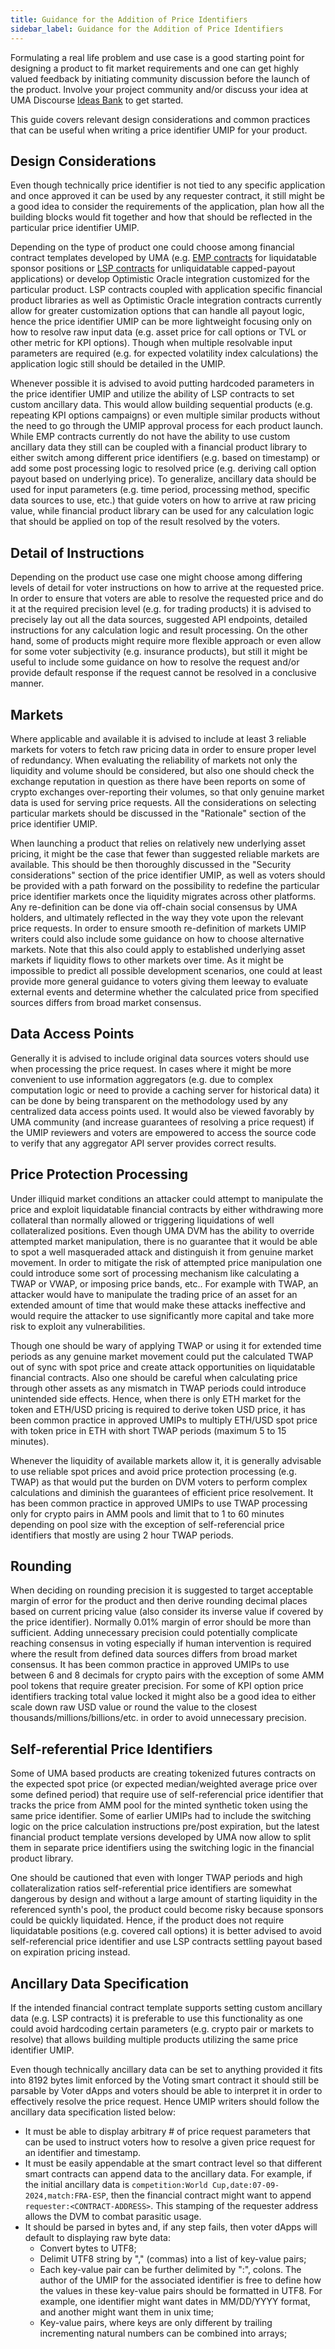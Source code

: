 ```yaml
---
title: Guidance for the Addition of Price Identifiers
sidebar_label: Guidance for the Addition of Price Identifiers
---
```


Formulating a real life problem and use case is a good starting point for designing a product to fit market requirements and one can get highly valued feedback by initiating community discussion before the launch of the product. Involve your project community and/or discuss your idea at UMA Discourse [Ideas Bank](https://discourse.umaproject.org/c/ideas-bank/23) to get started.

This guide covers relevant design considerations and common practices that can be useful when writing a price identifier UMIP for your product.

## Design Considerations

Even though technically price identifier is not tied to any specific application and once approved it can be used by any requester contract, it still might be a good idea to consider the requirements of the application, plan how all the building blocks would fit together and how that should be reflected in the particular price identifier UMIP.

Depending on the type of product one could choose among financial contract templates developed by UMA (e.g. [EMP contracts](/synthetic-tokens/expiring-synthetic-tokens.md) for liquidatable sponsor positions or [LSP contracts](/synthetic-tokens/long-short-pair.md) for unliquidatable capped-payout applications) or develop Optimistic Oracle integration customized for the particular product. LSP contracts coupled with application specific financial product libraries as well as Optimistic Oracle integration contracts currently allow for greater customization options that can handle all payout logic, hence the price identifier UMIP can be more lightweight focusing only on how to resolve raw input data (e.g. asset price for call options or TVL or other metric for KPI options). Though when multiple resolvable input parameters are required (e.g. for expected volatility index calculations) the application logic still should be detailed in the UMIP.

Whenever possible it is advised to avoid putting hardcoded parameters in the price identifier UMIP and utilize the ability of LSP contracts to set custom ancillary data. This would allow building sequential products (e.g. repeating KPI options campaigns) or even multiple similar products without the need to go through the UMIP approval process for each product launch. While EMP contracts currently do not have the ability to use custom ancillary data they still can be coupled with a financial product library to either switch among different price identifiers (e.g. based on timestamp) or add some post processing logic to resolved price (e.g. deriving call option payout based on underlying price). To generalize, ancillary data should be used for input parameters (e.g. time period, processing method, specific data sources to use, etc.) that guide voters on how to arrive at raw pricing value, while financial product library can be used for any calculation logic that should be applied on top of the result resolved by the voters.

## Detail of Instructions

Depending on the product use case one might choose among differing levels of detail for voter instructions on how to arrive at the requested price. In order to ensure that voters are able to resolve the requested price and do it at the required precision level (e.g. for trading products) it is advised to precisely lay out all the data sources, suggested API endpoints, detailed instructions for any calculation logic and result processing. On the other hand, some of products might require more flexible approach or even allow for some voter subjectivity (e.g. insurance products), but still it might be useful to include some guidance on how to resolve the request and/or provide default response if the request cannot be resolved in a conclusive manner.

## Markets

Where applicable and available it is advised to include at least 3 reliable markets for voters to fetch raw pricing data in order to ensure proper level of redundancy. When evaluating the reliability of markets not only the liquidity and volume should be considered, but also one should check the exchange reputation in question as there have been reports on some of crypto exchanges over-reporting their volumes, so that only genuine market data is used for serving price requests. All the considerations on selecting particular markets should be discussed in the "Rationale" section of the price identifier UMIP.

When launching a product that relies on relatively new underlying asset pricing, it might be the case that fewer than suggested reliable markets are available. This should be then thoroughly discussed in the "Security considerations" section of the price identifier UMIP, as well as voters should be provided with a path forward on the possibility to redefine the particular price identifier markets once the liquidity migrates across other platforms. Any re-definition can be done via off-chain social consensus by UMA holders, and ultimately reflected in the way they vote upon the relevant price requests. In order to ensure smooth re-definition of markets UMIP writers could also include some guidance on how to choose alternative markets. Note that this also could apply to established underlying asset markets if liquidity flows to other markets over time. As it might be impossible to predict all possible development scenarios, one could at least provide more general guidance to voters giving them leeway to evaluate external events and determine whether the calculated price from specified sources differs from broad market consensus.

## Data Access Points

Generally it is advised to include original data sources voters should use when processing the price request. In cases where it might be more convenient to use information aggregators (e.g. due to complex computation logic or need to provide a caching server for historical data) it can be done by being transparent on the methodology used by any centralized data access points used. It would also be viewed favorably by UMA community (and increase guarantees of resolving a price request) if the UMIP reviewers and voters are empowered to access the source code to verify that any aggregator API server provides correct results.

## Price Protection Processing

Under illiquid market conditions an attacker could attempt to manipulate the price and exploit liquidatable financial contracts by either withdrawing more collateral than normally allowed or triggering liquidations of well collateralized positions. Even though UMA DVM has the ability to override attempted market manipulation, there is no guarantee that it would be able to spot a well masqueraded attack and distinguish it from genuine market movement. In order to mitigate the risk of attempted price manipulation one could introduce some sort of processing mechanism like calculating a TWAP or VWAP, or imposing price bands, etc.. For example with TWAP, an attacker would have to manipulate the trading price of an asset for an extended amount of time that would make these attacks ineffective and would require the attacker to use significantly more capital and take more risk to exploit any vulnerabilities.

Though one should be wary of applying TWAP or using it for extended time periods as any genuine market movement could put the calculated TWAP out of sync with spot price and create attack opportunities on liquidatable financial contracts. Also one should be careful when calculating price through other assets as any mismatch in TWAP periods could introduce unintended side effects. Hence, when there is only ETH market for the token and ETH/USD pricing is required to derive token USD price, it has been common practice in approved UMIPs to multiply ETH/USD spot price with token price in ETH with short TWAP periods (maximum 5 to 15 minutes).

Whenever the liquidity of available markets allow it, it is generally advisable to use reliable spot prices and avoid price protection processing (e.g. TWAP) as that would put the burden on DVM voters to perform complex calculations and diminish the guarantees of efficient price resolvement. It has been common practice in approved UMIPs to use TWAP processing only for crypto pairs in AMM pools and limit that to 1 to 60 minutes depending on pool size with the exception of self-referencial price identifiers that mostly are using 2 hour TWAP periods.

## Rounding

When deciding on rounding precision it is suggested to target acceptable margin of error for the product and then derive rounding decimal places based on current pricing value (also consider its inverse value if covered by the price identifier). Normally 0.01% margin of error should be more than sufficient. Adding unnecessary precision could potentially complicate reaching consensus in voting especially if human intervention is required where the result from defined data sources differs from broad market consensus. It has been common practice in approved UMIPs to use between 6 and 8 decimals for crypto pairs with the exception of some AMM pool tokens that require greater precision. For some of KPI option price identifiers tracking total value locked it might also be a good idea to either scale down raw USD value or round the value to the closest thousands/millions/billions/etc. in order to avoid unnecessary precision.

## Self-referential Price Identifiers

Some of UMA based products are creating tokenized futures contracts on the expected spot price (or expected median/weighted average price over some defined period) that require use of self-referencial price identifier that tracks the price from AMM pool for the minted synthetic token using the same price identifier. Some of earlier UMIPs had to include the switching logic on the price calculation instructions pre/post expiration, but the latest financial product template versions developed by UMA now allow to split them in separate price identifiers using the switching logic in the financial product library.

One should be cautioned that even with longer TWAP periods and high collateralization ratios self-referential price identifiers are somewhat dangerous by design and without a large amount of starting liquidity in the referenced synth's pool, the product could become risky because sponsors could be quickly liquidated. Hence, if the product does not require liquidatable positions (e.g. covered call options) it is better advised to avoid self-referencial price identifier and use LSP contracts settling payout based on expiration pricing instead.

## Ancillary Data Specification

If the intended financial contract template supports setting custom ancillary data (e.g. LSP contracts) it is preferable to use this functionality as one could avoid hardcoding certain parameters (e.g. crypto pair or markets to resolve) that allows building multiple products utilizing the same price identifier UMIP.

Even though technically ancillary data can be set to anything provided it fits into 8192 bytes limit enforced by the Voting smart contract it should still be parsable by Voter dApps and voters should be able to interpret it in order to effectively resolve the price request. Hence UMIP writers should follow the ancillary data specification listed below:

* It must be able to display arbitrary # of price request parameters that can be used to instruct voters how to resolve a given price request for an identifier and timestamp.
* It must be easily appendable at the smart contract level so that different smart contracts can append data to the ancillary data. For example, if the initial ancillary data is `competition:World Cup,date:07-09-2024,match:FRA-ESP`, then the financial contract might want to append `requester:<CONTRACT-ADDRESS>`. This stamping of the requester address allows the DVM to combat parasitic usage.
* It should be parsed in bytes and, if any step fails, then voter dApps will default to displaying raw byte data:
  * Convert bytes to UTF8;
  * Delimit UTF8 string by "," (commas) into a list of key-value pairs;
  * Each key-value pair can be further delimited by ":", colons. The author of the UMIP for the associated identifier is free to define how the values in these key-value pairs should be formatted in UTF8. For example, one identifier might want dates in MM/DD/YYYY format, and another might want them in unix time;
  * Key-value pairs, where keys are only different by trailing incrementing natural numbers can be combined into arrays;



